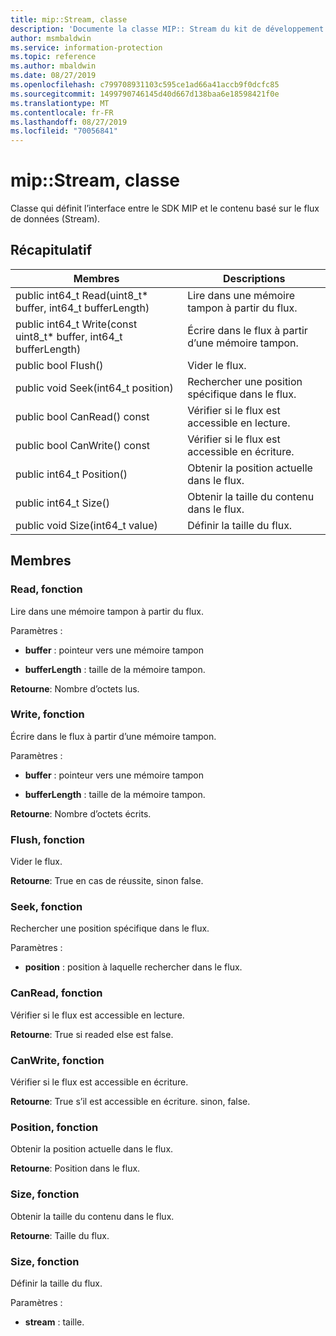 ```yaml
---
title: mip::Stream, classe
description: 'Documente la classe MIP:: Stream du kit de développement logiciel (SDK) Microsoft Information Protection (MIP).'
author: msmbaldwin
ms.service: information-protection
ms.topic: reference
ms.author: mbaldwin
ms.date: 08/27/2019
ms.openlocfilehash: c799708931103c595ce1ad66a41accb9f0dcfc85
ms.sourcegitcommit: 1499790746145d40d667d138baa6e18598421f0e
ms.translationtype: MT
ms.contentlocale: fr-FR
ms.lasthandoff: 08/27/2019
ms.locfileid: "70056841"
---
```

# <a name="class-mipstream"></a>mip::Stream, classe 
Classe qui définit l’interface entre le SDK MIP et le contenu basé sur le flux de données (Stream).
  
## <a name="summary"></a>Récapitulatif
 Membres                        | Descriptions                                
--------------------------------|---------------------------------------------
public int64_t Read(uint8_t* buffer, int64_t bufferLength)  |  Lire dans une mémoire tampon à partir du flux.
public int64_t Write(const uint8_t* buffer, int64_t bufferLength)  |  Écrire dans le flux à partir d’une mémoire tampon.
public bool Flush()  |  Vider le flux.
public void Seek(int64_t position)  |  Rechercher une position spécifique dans le flux.
public bool CanRead() const  |  Vérifier si le flux est accessible en lecture.
public bool CanWrite() const  |  Vérifier si le flux est accessible en écriture.
public int64_t Position()  |  Obtenir la position actuelle dans le flux.
public int64_t Size()  |  Obtenir la taille du contenu dans le flux.
public void Size(int64_t value)  |  Définir la taille du flux.
  
## <a name="members"></a>Membres
  
### <a name="read-function"></a>Read, fonction
Lire dans une mémoire tampon à partir du flux.

Paramètres :  
* **buffer** : pointeur vers une mémoire tampon 


* **bufferLength** : taille de la mémoire tampon. 



  
**Retourne**: Nombre d’octets lus.
  
### <a name="write-function"></a>Write, fonction
Écrire dans le flux à partir d’une mémoire tampon.

Paramètres :  
* **buffer** : pointeur vers une mémoire tampon 


* **bufferLength** : taille de la mémoire tampon. 



  
**Retourne**: Nombre d’octets écrits.
  
### <a name="flush-function"></a>Flush, fonction
Vider le flux.

  
**Retourne**: True en cas de réussite, sinon false.
  
### <a name="seek-function"></a>Seek, fonction
Rechercher une position spécifique dans le flux.

Paramètres :  
* **position** : position à laquelle rechercher dans le flux.


  
### <a name="canread-function"></a>CanRead, fonction
Vérifier si le flux est accessible en lecture.

  
**Retourne**: True si readed else est false.
  
### <a name="canwrite-function"></a>CanWrite, fonction
Vérifier si le flux est accessible en écriture.

  
**Retourne**: True s’il est accessible en écriture. sinon, false.
  
### <a name="position-function"></a>Position, fonction
Obtenir la position actuelle dans le flux.

  
**Retourne**: Position dans le flux.
  
### <a name="size-function"></a>Size, fonction
Obtenir la taille du contenu dans le flux.

  
**Retourne**: Taille du flux.
  
### <a name="size-function"></a>Size, fonction
Définir la taille du flux.

Paramètres :  
* **stream** : taille.

